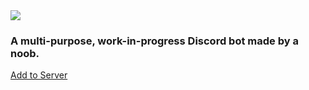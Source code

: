<img src="https://media.discordapp.net/attachments/1106654901465010268/1106656525491122217/image.png">
<h3>A multi-purpose, work-in-progress Discord bot made by a noob.</h3>
<a href="https://vain.pages.dev/">Add to Server</a>
